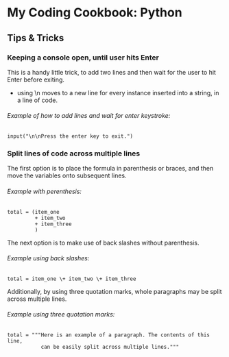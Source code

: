 # My Coding Cookbook: Python

## Tips & Tricks

### Keeping a console open, until user hits Enter

This is a handy little trick, to add two lines and then wait for the user to hit Enter before exiting.

- using \n moves to a new line for every instance inserted into a string, in a line of code.


###### Example of how to add lines and wait for enter keystroke:

```
input("\n\nPress the enter key to exit.")

```


### Split lines of code across multiple lines

The first option is to place the formula in parenthesis or braces, and then move the variables onto subsequent lines.


###### Example with perenthesis:
```
total = (item_one 
         + item_two 
         + item_three
         )
```

The next option is to make use of back slashes without parenthesis.


###### Example using back slashes:
```
total = item_one \+ item_two \+ item_three         
```

Additionally, by using three quotation marks, whole paragraphs may be split across multiple lines.


###### Example using three quotation marks:
```
total = """Here is an example of a paragraph. The contents of this line, 
           can be easily split across multiple lines."""         
```




